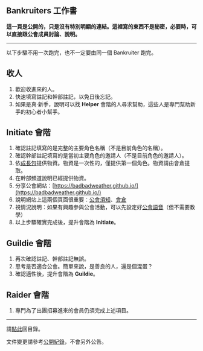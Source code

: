 ## Bankruiters 工作書

**這一頁是公開的，只是沒有特別明顯的連結。這裡寫的東西不是秘密，必要時，可以直接跟公會成員討論、說明。**

---

以下步驟不用一次跑完，也不一定要由同一個 Bankruiter 跑完。

## 收人

1.  歡迎收進來的人。
1.  快速填寫註記和幹部註記，以免日後忘記。
1.  如果是真‧新手，說明可以找 **Helper** 會階的人尋求幫助，這些人是專門幫助新手的初心者小幫手。

## **Initiate** 會階

1.  確認註記填寫的是完整的主要角色名稱（不是目前角色的名稱）。
1.  確認幹部註記填寫的是當初主要角色的邀請人（不是目前角色的邀請人）。
1.  依[成長包](starter.html)提供物資。物資是一次性的，僅提供第一個角色。物資請由會倉提取。
1.  在幹部頻道說明已經提供物資。
1.  分享公會網站：[https://badbadweather.github.io/](https://badbadweather.github.io/)
1.  說明網站上這兩個頁面很重要：[公會須知](guidelines.html)、[會倉](bank.html)
1.  視情況說明：如果有興趣參與公會活動，可以先設定好[公會語音](voicechat.html)（但不需要教學）
1.  以上步驟確實完成後，提升會階為 **Initiate**。

## **Guildie** 會階

1.  再次確認註記、幹部註記無誤。
1.  思考是否適合公會。簡單來說，是善良的人，還是個混蛋？
1.  確認適性後，提升會階為 **Guildie**。

## **Raider** 會階

1.  專門為了出團招募進來的會員仍須完成上述項目。

--- 

請[點此](index.html)回目錄。

文件變更請參考[公開紀錄](https://github.com/badbadweather/badbadweather.github.io/commits/master/sop.md)，不會另外公告。
